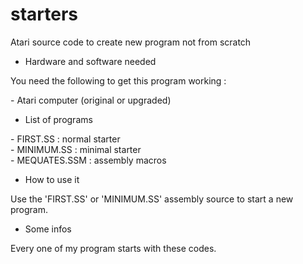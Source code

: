 # starters

Atari source code to create new program not from scratch

* Hardware and software needed

You need the following to get this program working :

\- Atari computer (original or upgraded)<br>

* List of programs

\- FIRST.SS : normal starter<br>
\- MINIMUM.SS : minimal starter<br>
\- MEQUATES.SSM : assembly macros<br>

* How to use it

Use the 'FIRST.SS' or 'MINIMUM.SS' assembly source to start a new program.

* Some infos

Every one of my program starts with these codes.
